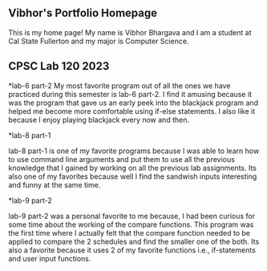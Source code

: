 ## Vibhor's Portfolio Homepage 


This is my home page! My name is Vibhor Bhargava and I am a student at Cal State Fullerton and my major is Computer Science.

## CPSC Lab 120 2023

*lab-6 part-2
My most favorite program out of all the ones we have practiced during this semester is lab-6 part-2. I find it amusing because it was the program that gave us an early peek into the blackjack program and helped me become more comfortable using if-else statements. I also like it because I enjoy playing blackjack every now and then.

*lab-8 part-1

lab-8 part-1 is one of my favorite programs because I was able to learn how to use command line arguments and put them to use all the previous knowledge that I gained by working on all the previous lab assignments. Its also one of my favorites because well I find the sandwish inputs interesting and funny at the same time.

*lab-9 part-2

lab-9 part-2 was a personal favorite to me because, I had been curious for some time about the working of the compare functions. This program was the first time where I actually felt that the compare function needed to be applied to compare the 2 schedules and find the smaller one of the both. Its also a favorite because it uses 2 of my favorite functions i.e., if-statements and user input functions.

